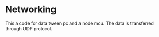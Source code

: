 # Networking 

This a code for data tween pc and a node mcu. The data is transferred through UDP protocol.
